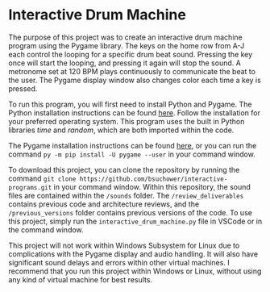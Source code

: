# Interactive Drum Machine
The purpose of this project was to create an interactive drum machine program using the Pygame library. The keys on the home row from A-J each control the looping for a specific drum beat sound. Pressing the key once will start the looping, and pressing it again will stop the sound. A metronome set at 120 BPM plays continuously to communicate the beat to the user. The Pygame display window also changes color each time a key is pressed.

To run this program, you will first need to install Python and Pygame. The Python installation instructions can be found [here](https://www.python.org/downloads/). Follow the installation for your preferred operating system. This program uses the built in Python libraries *time* and *random*, which are both imported within the code.

The Pygame installation instructions can be found [here](https://www.pygame.org/wiki/GettingStarted), or you can run the command ```py -m pip install -U pygame --user``` in your command window.

To download this project, you can clone the repository by running the command ```git clone https://github.com/bsuchower/interactive-programs.git``` in your command window. Within this repository, the sound files are contained within the ```/sounds``` folder. The ```/review_deliverables``` contains previous code and architecture reviews, and the ```/previous_versions``` folder contains previous versions of the code. To use this project, simply run the ```interactive_drum_machine.py``` file in VSCode or in the command window.

This project will not work within Windows Subsystem for Linux due to complications with the Pygame display and audio handling. It will also have significant sound delays and errors within other virtual machines. I recommend that you run this project within Windows or Linux, without using any kind of virtual machine for best results.
